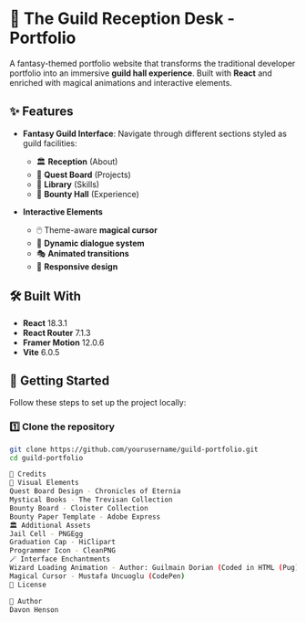# 🏰 The Guild Reception Desk - Portfolio

A fantasy-themed portfolio website that transforms the traditional developer portfolio into an immersive **guild hall experience**. Built with **React** and enriched with magical animations and interactive elements.

## ✨ Features

- **Fantasy Guild Interface**: Navigate through different sections styled as guild facilities:

  - 🏛️ **Reception** (About)
  - 📜 **Quest Board** (Projects)
  - 📖 **Library** (Skills)
  - 🎯 **Bounty Hall** (Experience)

- **Interactive Elements**
  - 🖱️ Theme-aware **magical cursor**
  - 💬 **Dynamic dialogue system**
  - 🎭 **Animated transitions**
  - 📱 **Responsive design**

## 🛠 Built With

- **React** 18.3.1
- **React Router** 7.1.3
- **Framer Motion** 12.0.6
- **Vite** 6.0.5

## 🚀 Getting Started

Follow these steps to set up the project locally:

### 1️⃣ Clone the repository

```bash
git clone https://github.com/yourusername/guild-portfolio.git
cd guild-portfolio

📜 Credits
🎨 Visual Elements
Quest Board Design - Chronicles of Eternia
Mystical Books - The Trevisan Collection
Bounty Board - Cloister Collection
Bounty Paper Template - Adobe Express
🏛️ Additional Assets
Jail Cell - PNGEgg
Graduation Cap - HiClipart
Programmer Icon - CleanPNG
🪄 Interface Enchantments
Wizard Loading Animation - Author: Guilmain Dorian (Coded in HTML (Pug) & CSS (SCSS))
Magical Cursor - Mustafa Uncuoglu (CodePen)
📝 License

🌟 Author
Davon Henson
```

